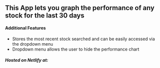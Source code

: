 ## This App lets you graph the performance of any stock for the last 30 days

#### Additional Features

- Stores the most recent stock searched and can be easily accessed via the dropdown menu
- Dropdown menu allows the user to hide the performance chart

##### Hosted on Netlify at:

